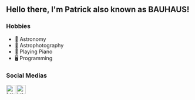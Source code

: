 ## Hello there, I'm Patrick also known as BAUHAUS!

### Hobbies
- 🔭 Astronomy
- 📸 Astrophotography
- 🎹 Playing Piano
- 🖥️ Programming

### Social Medias
[<img align="left" width="25px" alt="https://www.instagram.com/typical_bauhaus/" src="https://upload.wikimedia.org/wikipedia/commons/e/e7/Instagram_logo_2016.svg">](https://www.instagram.com/typical_bauhaus/)

[<img align="left" width="25px" alt="https://steamcommunity.com/id/Pattech/" src="https://upload.wikimedia.org/wikipedia/commons/8/83/Steam_icon_logo.svg">](https://steamcommunity.com/id/Pattech/)
